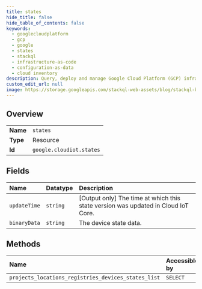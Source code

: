 ```yaml
---
title: states
hide_title: false
hide_table_of_contents: false
keywords:
  - googlecloudplatform
  - gcp
  - google
  - states
  - stackql
  - infrastructure-as-code
  - configuration-as-data
  - cloud inventory
description: Query, deploy and manage Google Cloud Platform (GCP) infrastructure and resources using SQL
custom_edit_url: null
image: https://storage.googleapis.com/stackql-web-assets/blog/stackql-blog-post-featured-image.png
---
```

  
    

## Overview
<table><tbody>
<tr><td><b>Name</b></td><td><code>states</code></td></tr>
<tr><td><b>Type</b></td><td>Resource</td></tr>
<tr><td><b>Id</b></td><td><code>google.cloudiot.states</code></td></tr>
</tbody></table>

## Fields
| Name | Datatype | Description |
|:-----|:---------|:------------|
| `updateTime` | `string` | [Output only] The time at which this state version was updated in Cloud IoT Core. |
| `binaryData` | `string` | The device state data. |
## Methods
| Name | Accessible by | Required Params |
|:-----|:--------------|:----------------|
| `projects_locations_registries_devices_states_list` | `SELECT` | `name` |
